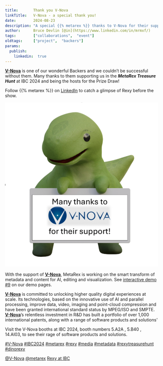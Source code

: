 ```yaml
---
title:       Thank you V-Nova
linkTitle:   V-Nova - a special thank you!
date:        2024-08-23
description: "A special {{% metarex %}} thanks to V-Nova for their support and hosting the Prize Draw for the MetaRex Treasure Hunt"
author:      Bruce Devlin [@in](https://www.linkedin.com/in/mrmxf/)
tags:        ["collaborations",  "event"]
oldtags:     ["project",  "backers"]
params:
  publish:
    linkedin:  true
---
```


**[V-Nova][web]** is one of our wonderful Backers and we couldn’t be successful without them.  Many thanks to them supporting us in the ***MetaRex Treasure Hunt*** at IBC 2024 and being the hosts for the Prize Draw! 

Follow {{% metarex %}} on [LinkedIn][limrx] to catch a glimpse of Rexy before the show.

<img class="ui centered bordered rounded image" src = "featured-v-nova.png" alt="V-Nova">

With the support of **[V-Nova][web]**, MetaRex is working on the smart
transform of metadata and content for AI, editing and visualization.
See [interactive demo #9][dmo] on our demo pages.

**[V-Nova][web]** is committed to unlocking higher quality digital experiences at scale. Its technologies, based on the innovative use of AI and parallel processing, improve data, video, imaging and point-cloud compression and have been granted international standard status by MPEG/ISO and SMPTE.
**[V-Nova][web]**’s relentless investment in R&D has built a portfolio of over 1,000 international patents, along with a range of software products and solutions'

Visit the V-Nova booths at IBC 2024, booth numbers 5.A2A , 5.B40 , 14.AI03, to see their rage of software products and solutions.

[#V-Nova](https://www.linkedin.com/search/results/all/?keywords=%23v-nova)
[#IBC2024](https://www.linkedin.com/search/results/all/?keywords=%23IBC2024)
[#metarex](https://www.linkedin.com/search/results/all/?keywords=%23metarex)
[#rexy](https://www.linkedin.com/search/results/all/?keywords=%23rexy)
[#media](https://www.linkedin.com/search/results/all/?keywords=%23media)
[#metadata](https://www.linkedin.com/search/results/all/?keywords=%23metadata)
[#rexytreasurehunt](https://www.linkedin.com/search/results/all/?keywords=%23rexytreasurehunt)
[#dinorexy](https://www.linkedin.com/search/results/all/?keywords=%23dinorexy)

<i class = "linkedin icon"></i>[@V-Nova](https://www.linkedin.com/company/v-nova-ltd-/)
<i class = "linkedin icon"></i>[@metarex][limrx]
<i class = "linkedin icon"></i>[Rexy at IBC][lirxy]

[web]:   https://www.v-nova.com/
[5.A2A]: https://ibc2024.mapyourshow.com/8_0/floorplan/?st=keyword&hallID=K&selectedBooth=5.A24
[5.B40]: https://ibc2024.mapyourshow.com/8_0/floorplan/?st=keyword&hallID=K&selectedBooth=5.A24
[14.AI03]: https://ibc2024.mapyourshow.com/8_0/floorplan/?st=keyword&hallID=J&sv=V-NOVA&selectedBooth=14.AI03

[dmo]:     https://metarex.media/app/demos/
[limrx]:   https://uk.linkedin.com/company/metarex-media
[lirxy]:   https://www.linkedin.com/search/results/all/?keywords=%23ibc2024%20%23metarex%20%23rexy
[rxydraw]: https://ibc2024.mapyourshow.com/8_0/floorplan/?st=keyword&hallID=J&sv=V-NOVA&selectedBooth=14.AI03
[ths]:     https://auth.metarex.media/ui/registration
[thp]:     /project/treasure-hunt/
